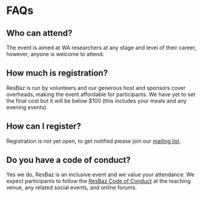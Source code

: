 # FAQs

## Who can attend?
The event is aimed at WA researchers at any stage and level of their career, however, anyone is welcome to attend.

## How much is registration?
ResBaz is run by volunteers and our generous host and sponsors cover overheads, making the event affordable for participants. We have yet to set the final cost but it will be below $100 (this includes your meals and any evening events).

## How can I register?
Registration is not yet open, to get notified please join our [mailing list](http://eepurl.com/cpLx6r).

## Do you have a code of conduct?
Yes we do, ResBaz is an inclusive event and we value your attendance. We expect participants to follow the [ResBaz Code of Conduct](https://resbazblog.wordpress.com/code-of-conduct/) at the teaching venue, any related social events, and online forums. 